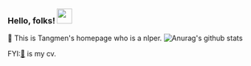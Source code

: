 <!--### Hi there 👋-->
### Hello, folks! <img src="https://raw.githubusercontent.com/MartinHeinz/MartinHeinz/master/wave.gif" width="30px">
👷 This is Tangmen's homepage who is a nlper.
![Anurag's github stats](https://github-readme-stats.vercel.app/api?username=RobertMarton&show_icons=true&theme=radical)

FYI:[📃]() is my cv.

<!--
**RobertMarton/RobertMarton** is a ✨ _special_ ✨ repository because its `README.md` (this file) appears on your GitHub profile.

Here are some ideas to get you started:

- 🔭 I’m currently working on ...
- 🌱 I’m currently learning ...
- 👯 I’m looking to collaborate on ...
- 🤔 I’m looking for help with ...
- 💬 Ask me about ...
- 📫 How to reach me: ...
- 😄 Pronouns: ...
- ⚡ Fun fact: ...
-->
